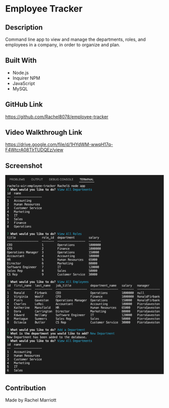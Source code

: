 # Employee Tracker

## Description
    
Command line app to view and manage the departments, roles, and employees in a company, in order to organize and plan.

## Built With
* Node.js
* Inquirer NPM
* JavaScript
* MySQL


## GitHub Link
https://github.com/Rachel8078/employee-tracker

## Video Walkthrough Link
https://drive.google.com/file/d/1HYdWM-wwqH17q-F4WtcrA08TlrTUDQEz/view

## Screenshot
![](./assets/images/employee-tracker.png)

## Contribution
Made by Rachel Marriott
